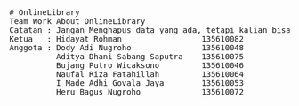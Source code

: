 <pre># OnlineLibrary
Team Work About OnlineLibrary
Catatan : Jangan Menghapus data yang ada, tetapi kalian bisa menambahkan nama anda sebagai anggota.
Ketua   : Hidayat Rohman                 135610082
Anggota : Dody Adi Nugroho               135610048
		  Aditya Dhani Sabang Saputra    135610075
		  Bujang Putro Wicaksono		 135610046
		  Naufal Riza Fatahillah	     135610064
		  I Made Adhi Govala Jaya		 135610053
		  Heru Bagus Nugroho   	 		 135610072
		  </pre>
